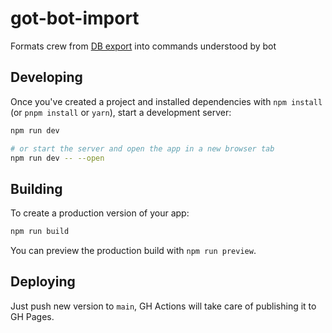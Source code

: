 # got-bot-import

Formats crew from [DB export](https://app.startrektimelines.com/player?client_api=20&only_read_state=true) into commands understood by bot

## Developing

Once you've created a project and installed dependencies with `npm install` (or `pnpm install` or `yarn`), start a development server:

```bash
npm run dev

# or start the server and open the app in a new browser tab
npm run dev -- --open
```

## Building

To create a production version of your app:

```bash
npm run build
```

You can preview the production build with `npm run preview`.

## Deploying

Just push new version to `main`, GH Actions will take care of publishing it to GH Pages.
